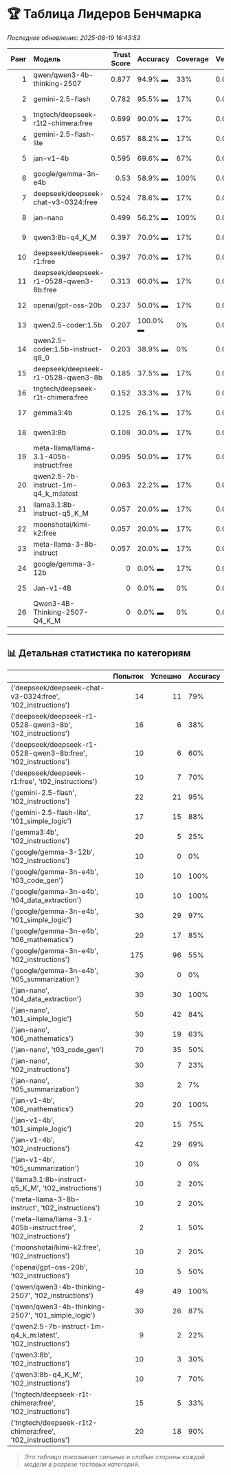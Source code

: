 # 🏆 Таблица Лидеров Бенчмарка

*Последнее обновление: 2025-08-19 16:43:53*

|   Ранг | Модель                                  |   Trust Score | Accuracy   | Coverage   | Verbosity   | Avg Time   |   Runs |
|-------:|:----------------------------------------|--------------:|:-----------|:-----------|:------------|:-----------|-------:|
|      1 | qwen/qwen3-4b-thinking-2507             |         0.877 | 94.9% ▬    | 33%        | 0.0%        | 18,621 мс  |     79 |
|      2 | gemini-2.5-flash                        |         0.782 | 95.5% ▬    | 17%        | 0.0%        | 2,799 мс   |     22 |
|      3 | tngtech/deepseek-r1t2-chimera:free      |         0.699 | 90.0% ▬    | 17%        | 0.0%        | 10,095 мс  |     20 |
|      4 | gemini-2.5-flash-lite                   |         0.657 | 88.2% ▬    | 17%        | 0.0%        | 1,346 мс   |     17 |
|      5 | jan-v1-4b                               |         0.595 | 69.6% ▬    | 67%        | 0.0%        | 29,609 мс  |     92 |
|      6 | google/gemma-3n-e4b                     |         0.53  | 58.9% ▬    | 100%       | 0.0%        | 1,017 мс   |    275 |
|      7 | deepseek/deepseek-chat-v3-0324:free     |         0.524 | 78.6% ▬    | 17%        | 0.0%        | 17,800 мс  |     14 |
|      8 | jan-nano                                |         0.499 | 56.2% ▬    | 100%       | 0.0%        | 276 мс     |    240 |
|      9 | qwen3:8b-q4_K_M                         |         0.397 | 70.0% ▬    | 17%        | 0.0%        | 20,712 мс  |     10 |
|     10 | deepseek/deepseek-r1:free               |         0.397 | 70.0% ▬    | 17%        | 0.0%        | 14,202 мс  |     10 |
|     11 | deepseek/deepseek-r1-0528-qwen3-8b:free |         0.313 | 60.0% ▬    | 17%        | 0.0%        | 15,843 мс  |     10 |
|     12 | openai/gpt-oss-20b                      |         0.237 | 50.0% ▬    | 17%        | 0.0%        | 15,224 мс  |     10 |
|     13 | qwen2.5-coder:1.5b                      |         0.207 | 100.0% ▬   | 0%         | 0.0%        | 2,972 мс   |      1 |
|     14 | qwen2.5-coder:1.5b-instruct-q8_0        |         0.203 | 38.9% ▬    | 0%         | 0.0%        | 1,871 мс   |     18 |
|     15 | deepseek/deepseek-r1-0528-qwen3-8b      |         0.185 | 37.5% ▬    | 17%        | 0.0%        | 15,143 мс  |     16 |
|     16 | tngtech/deepseek-r1t-chimera:free       |         0.152 | 33.3% ▬    | 17%        | 0.0%        | 8,978 мс   |     15 |
|     17 | gemma3:4b                               |         0.125 | 26.1% ▬    | 17%        | 0.0%        | 6,732 мс   |     23 |
|     18 | qwen3:8b                                |         0.108 | 30.0% ▬    | 17%        | 0.0%        | 12,895 мс  |     10 |
|     19 | meta-llama/llama-3.1-405b-instruct:free |         0.095 | 50.0% ▬    | 17%        | 0.0%        | 18,429 мс  |      2 |
|     20 | qwen2.5-7b-instruct-1m-q4_k_m:latest    |         0.063 | 22.2% ▬    | 17%        | 0.0%        | 2,669 мс   |      9 |
|     21 | llama3.1:8b-instruct-q5_K_M             |         0.057 | 20.0% ▬    | 17%        | 0.0%        | 3,002 мс   |     10 |
|     22 | moonshotai/kimi-k2:free                 |         0.057 | 20.0% ▬    | 17%        | 0.0%        | 4,072 мс   |     10 |
|     23 | meta-llama-3-8b-instruct                |         0.057 | 20.0% ▬    | 17%        | 0.0%        | 2,725 мс   |     10 |
|     24 | google/gemma-3-12b                      |         0     | 0.0% ▬     | 17%        | 0.0%        | 22,090 мс  |     10 |
|     25 | Jan-v1-4B                               |         0     | 0.0% ▬     | 0%         | 0.0%        | 31,760 мс  |     10 |
|     26 | Qwen3-4B-Thinking-2507-Q4_K_M           |         0     | 0.0% ▬     | 0%         | 0.0%        | 50,312 мс  |      1 |

---
## 📊 Детальная статистика по категориям

|                                                                 |   Попыток |   Успешно | Accuracy   |
|:----------------------------------------------------------------|----------:|----------:|:-----------|
| ('deepseek/deepseek-chat-v3-0324:free', 't02_instructions')     |        14 |        11 | 79%        |
| ('deepseek/deepseek-r1-0528-qwen3-8b', 't02_instructions')      |        16 |         6 | 38%        |
| ('deepseek/deepseek-r1-0528-qwen3-8b:free', 't02_instructions') |        10 |         6 | 60%        |
| ('deepseek/deepseek-r1:free', 't02_instructions')               |        10 |         7 | 70%        |
| ('gemini-2.5-flash', 't02_instructions')                        |        22 |        21 | 95%        |
| ('gemini-2.5-flash-lite', 't01_simple_logic')                   |        17 |        15 | 88%        |
| ('gemma3:4b', 't02_instructions')                               |        20 |         5 | 25%        |
| ('google/gemma-3-12b', 't02_instructions')                      |        10 |         0 | 0%         |
| ('google/gemma-3n-e4b', 't03_code_gen')                         |        10 |        10 | 100%       |
| ('google/gemma-3n-e4b', 't04_data_extraction')                  |        10 |        10 | 100%       |
| ('google/gemma-3n-e4b', 't01_simple_logic')                     |        30 |        29 | 97%        |
| ('google/gemma-3n-e4b', 't06_mathematics')                      |        20 |        17 | 85%        |
| ('google/gemma-3n-e4b', 't02_instructions')                     |       175 |        96 | 55%        |
| ('google/gemma-3n-e4b', 't05_summarization')                    |        30 |         0 | 0%         |
| ('jan-nano', 't04_data_extraction')                             |        30 |        30 | 100%       |
| ('jan-nano', 't01_simple_logic')                                |        50 |        42 | 84%        |
| ('jan-nano', 't06_mathematics')                                 |        30 |        19 | 63%        |
| ('jan-nano', 't03_code_gen')                                    |        70 |        35 | 50%        |
| ('jan-nano', 't02_instructions')                                |        30 |         7 | 23%        |
| ('jan-nano', 't05_summarization')                               |        30 |         2 | 7%         |
| ('jan-v1-4b', 't06_mathematics')                                |        20 |        20 | 100%       |
| ('jan-v1-4b', 't01_simple_logic')                               |        20 |        15 | 75%        |
| ('jan-v1-4b', 't02_instructions')                               |        42 |        29 | 69%        |
| ('jan-v1-4b', 't05_summarization')                              |        10 |         0 | 0%         |
| ('llama3.1:8b-instruct-q5_K_M', 't02_instructions')             |        10 |         2 | 20%        |
| ('meta-llama-3-8b-instruct', 't02_instructions')                |        10 |         2 | 20%        |
| ('meta-llama/llama-3.1-405b-instruct:free', 't02_instructions') |         2 |         1 | 50%        |
| ('moonshotai/kimi-k2:free', 't02_instructions')                 |        10 |         2 | 20%        |
| ('openai/gpt-oss-20b', 't02_instructions')                      |        10 |         5 | 50%        |
| ('qwen/qwen3-4b-thinking-2507', 't02_instructions')             |        49 |        49 | 100%       |
| ('qwen/qwen3-4b-thinking-2507', 't01_simple_logic')             |        30 |        26 | 87%        |
| ('qwen2.5-7b-instruct-1m-q4_k_m:latest', 't02_instructions')    |         9 |         2 | 22%        |
| ('qwen3:8b', 't02_instructions')                                |        10 |         3 | 30%        |
| ('qwen3:8b-q4_K_M', 't02_instructions')                         |        10 |         7 | 70%        |
| ('tngtech/deepseek-r1t-chimera:free', 't02_instructions')       |        15 |         5 | 33%        |
| ('tngtech/deepseek-r1t2-chimera:free', 't02_instructions')      |        20 |        18 | 90%        |

> _Эта таблица показывает сильные и слабые стороны каждой модели в разрезе тестовых категорий._